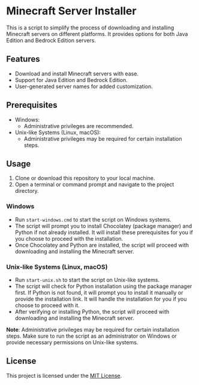 # Minecraft Server Installer

This is a script to simplify the process of downloading and installing Minecraft servers on different platforms. It provides options for both Java Edition and Bedrock Edition servers.

## Features

- Download and install Minecraft servers with ease.
- Support for Java Edition and Bedrock Edition.
- User-generated server names for added customization.

## Prerequisites

- Windows:
  - Administrative privileges are recommended.
- Unix-like Systems (Linux, macOS):
  - Administrative privileges may be required for certain installation steps.

## Usage

1. Clone or download this repository to your local machine.
2. Open a terminal or command prompt and navigate to the project directory.

### Windows

- Run `start-windows.cmd` to start the script on Windows systems.
- The script will prompt you to install Chocolatey (package manager) and Python if not already installed. It will install these prerequisites for you if you choose to proceed with the installation.
- Once Chocolatey and Python are installed, the script will proceed with downloading and installing the Minecraft server.

### Unix-like Systems (Linux, macOS)

- Run `start-unix.sh` to start the script on Unix-like systems.
- The script will check for Python installation using the package manager first. If Python is not found, it will prompt you to install it manually or provide the installation link. It will handle the installation for you if you choose to proceed with it.
- After verifying or installing Python, the script will proceed with downloading and installing the Minecraft server.

**Note**: Administrative privileges may be required for certain installation steps. Make sure to run the script as an administrator on Windows or provide necessary permissions on Unix-like systems.

## License

This project is licensed under the [MIT License](LICENSE).

